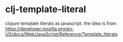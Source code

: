 # clj-template-literal
clojure template literals as javascript. the idea is from https://developer.mozilla.org/en-US/docs/Web/JavaScript/Reference/Template_literals
